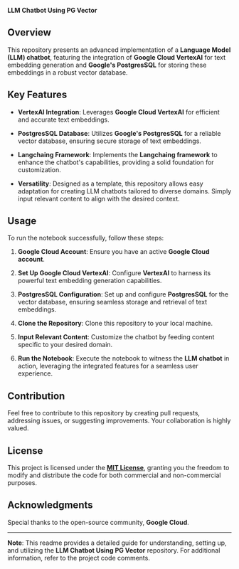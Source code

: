 **LLM Chatbot Using PG Vector**

## Overview

This repository presents an advanced implementation of a **Language Model (LLM) chatbot**, featuring the integration of **Google Cloud VertexAI** for text embedding generation and **Google's PostgresSQL** for storing these embeddings in a robust vector database.

## Key Features

- **VertexAI Integration**: Leverages **Google Cloud VertexAI** for efficient and accurate text embeddings.
  
- **PostgresSQL Database**: Utilizes **Google's PostgresSQL** for a reliable vector database, ensuring secure storage of text embeddings.

- **Langchaing Framework**: Implements the **Langchaing framework** to enhance the chatbot's capabilities, providing a solid foundation for customization.

- **Versatility**: Designed as a template, this repository allows easy adaptation for creating LLM chatbots tailored to diverse domains. Simply input relevant content to align with the desired context.

## Usage

To run the notebook successfully, follow these steps:

1. **Google Cloud Account**: Ensure you have an active **Google Cloud account**.

2. **Set Up Google Cloud VertexAI**: Configure **VertexAI** to harness its powerful text embedding generation capabilities.

3. **PostgresSQL Configuration**: Set up and configure **PostgresSQL** for the vector database, ensuring seamless storage and retrieval of text embeddings.

4. **Clone the Repository**: Clone this repository to your local machine.

5. **Input Relevant Content**: Customize the chatbot by feeding content specific to your desired domain.

6. **Run the Notebook**: Execute the notebook to witness the **LLM chatbot** in action, leveraging the integrated features for a seamless user experience.

## Contribution

Feel free to contribute to this repository by creating pull requests, addressing issues, or suggesting improvements. Your collaboration is highly valued.

## License

This project is licensed under the [**MIT License**](LICENSE), granting you the freedom to modify and distribute the code for both commercial and non-commercial purposes.

## Acknowledgments

Special thanks to the open-source community, **Google Cloud**.

---
**Note**: This readme provides a detailed guide for understanding, setting up, and utilizing the **LLM Chatbot Using PG Vector** repository. For additional information, refer to the project code comments.
